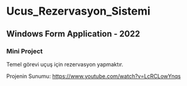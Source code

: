 # Ucus_Rezervasyon_Sistemi
## Windows Form Application - 2022
### Mini Project

Temel görevi uçuş için rezervasyon yapmaktır.

Projenin Sunumu: https://www.youtube.com/watch?v=LcRCLowYnqs
